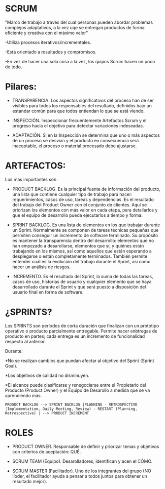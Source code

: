 # SCRUM
"Marco de trabajo a través del cual personas pueden abordar problemas complejos adaptativos, a la vez uqe se entregan productos de forma eficiente y creativa con el máximo valor"

-Utiliza procesos iterativos/incrementales. 

-Está orientado a resultados y compromisos. 
 
-En vez de hacer una sola cosa a la vez, los quipos Scrum hacen un poco de todo.

# Pilares:
* TRANSPARENCIA. Los aspectos significativos del proceso han de ser visibles para todos los responsables del resultado, definidos bajo un estandar común para que todos entiendan lo que se está viendo. 

* INSPECCIÓN. Inspeccionar frecuentemente Artefactos Scrum y el progreso hacia el objetivo para detectar variaciones indeseadas. 

* ADAPTACIÓN. Si en la Inspección se determina que uno o más aspectos de un proceso se desvían y el producto en consecuencia será inaceptable, el proceso o material procesado debe ajustarse. 

# ARTEFACTOS:
Los más importantes son: 

* PRODUCT BACKLOG. Es la principal fuente de información del producto, una lista que contiene cualquier tipo de trabajo para hacer: requerimientos, casos de uso, tareas y dependencias. Es el resultado del trabajo del Product Owner con el conjunto de clientes. Aquí se priorizan los elementos con más valor en cada etapa, para detallarlos y que el equipo de desarrollo pueda ejecutarlos a tiempo y forma. 

* SPRINT BACKLOG. Es una lista de elementos en los que trabajar durante un Sprint. Normalmente se componen de tareas técnicas pequeñas que permiten conseguir un incremento de software terminado. Su propósito es mantener la transparencia dentro del desarrollo: elementos que no han empezado a desarollarse, elementos que sí, y quiénes están trabajando en los mismos, así como aquellos que están esperando a desplegarse o están completamente terminados. También permite entender cuál es la evolución del trabajo durante el Sprint, así como hacer un análisis de riesgos. 

* INCREMENTO. Es el resultado del Sprint, la suma de todas las tareas, casos de uso, historias de usuario y cualquier elemento que se haya desarrollado durante el Sprint y que será puesto a disposición del usuario final en forma de software. 

# ¿SPRINTS? 
Los SPRINTS son períodos de corta duración que finalizan con un prototipo operativo o producto parcialmente entregable. Permite hacer enbtregas de producto en partes; cada entrega es un incremento de funcionalidad respecto al anterior. 

Durante: 

*No se realizan cambios que puedan afectar al objetivo del Sprint (Sprint Goal). 

*Los objetivos de calidad no disminuyen. 

*El alcance puede clasificarse y renegociarse entre el Propietario del Producto (Product Owner) y el Equipo de Desarollo a medida que se va aprendiendo más. 

    PRODUCT BACKLOG --> SPRINT BACKLOG |PLANNING - RETROSPECTIVE (Implementation, Daily Meeting, Review) - RESTART (Planning, Retrospective) | --> PRODUCT INCREMENT

# ROLES
* PRODUCT OWNER. Responsable de definir y priorizar temas y objetivos con criterios de aceptación: QUÉ.

* SCRUM TEAM (Equipo). Desarolladores, identifican y acen el CÓMO. 

* SCRUM MASTER (Facilitador). Uno de los integrantes del grupo (NO líoder, el facilitador ayuda a pensar a todos juntos para obtener un resultado mejor).
